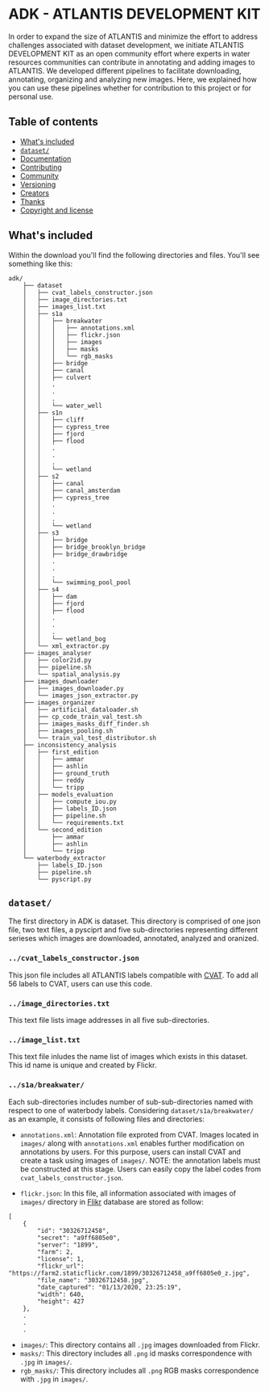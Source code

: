 # ADK - ATLANTIS DEVELOPMENT KIT

In order to expand the size of ATLANTIS and minimize the effort to address challenges associated with dataset development, we initiate ATLANTIS DEVELOPMENT KIT as an open community effort where experts in water resources communities can contribute in annotating and adding images to ATLANTIS. We developed different pipelines to facilitate downloading, annotating, organizing and analyzing new images. Here, we explained how you can use these pipelines whether for contribution to this project or for personal use.


## Table of contents

- [What's included](#whats-included)
- [`dataset/`](#dataset)
- [Documentation](#documentation)
- [Contributing](#contributing)
- [Community](#community)
- [Versioning](#versioning)
- [Creators](#creators)
- [Thanks](#thanks)
- [Copyright and license](#copyright-and-license)



## What's included

Within the download you'll find the following directories and files. You'll see something like this:

```text
adk/
    ├── dataset
    │   ├── cvat_labels_constructor.json 
    │   ├── image_directories.txt
    │   ├── images_list.txt
    │   ├── s1a
    │   │   ├── breakwater
    │   │   │   ├── annotations.xml
    │   │   │   ├── flickr.json
    │   │   │   ├── images
    │   │   │   ├── masks
    │   │   │   └── rgb_masks
    │   │   ├── bridge
    │   │   ├── canal
    │   │   ├── culvert
    │   │   .
    │   │   .
    │   │   .
    │   │   └── water_well
    │   ├── s1n
    │   │   ├── cliff
    │   │   ├── cypress_tree
    │   │   ├── fjord
    │   │   ├── flood
    │   │   .
    │   │   .
    │   │   .
    │   │   └── wetland
    │   ├── s2
    │   │   ├── canal
    │   │   ├── canal_amsterdam
    │   │   ├── cypress_tree
    │   │   .
    │   │   .
    │   │   .
    │   │   └── wetland
    │   ├── s3
    │   │   ├── bridge
    │   │   ├── bridge_brooklyn_bridge
    │   │   ├── bridge_drawbridge
    │   │   .
    │   │   .
    │   │   .
    │   │   └── swimming_pool_pool
    │   ├── s4
    │   │   ├── dam
    │   │   ├── fjord
    │   │   ├── flood
    │   │   .
    │   │   .
    │   │   .
    │   │   └── wetland_bog
    │   └── xml_extractor.py
    ├── images_analyser
    │   ├── color2id.py
    │   ├── pipeline.sh
    │   └── spatial_analysis.py
    ├── images_downloader
    │   ├── images_downloader.py
    │   └── images_json_extractor.py
    ├── images_organizer
    │   ├── artificial_dataloader.sh
    │   ├── cp_code_train_val_test.sh
    │   ├── images_masks_diff_finder.sh
    │   ├── images_pooling.sh
    │   └── train_val_test_distributor.sh
    ├── inconsistency_analysis
    │   ├── first_edition
    │   │   ├── ammar
    │   │   ├── ashlin
    │   │   ├── ground_truth
    │   │   ├── reddy
    │   │   └── tripp
    │   ├── models_evaluation
    │   │   ├── compute_iou.py
    │   │   ├── labels_ID.json
    │   │   ├── pipeline.sh
    │   │   └── requirements.txt
    │   └── second_edition
    │       ├── ammar
    │       ├── ashlin
    │       └── tripp
    └── waterbody_extractor
        ├── labels_ID.json
        ├── pipeline.sh
        └── pyscript.py
```

## `dataset/`
The first directory in ADK is dataset. This directory is comprised of one json file, two text files, a pysciprt and five sub-directories representing different serieses which images are downloaded, annotated, analyzed and oranized.

### `../cvat_labels_constructor.json`
This json file includes all ATLANTIS labels compatible with [CVAT](https://github.com/openvinotoolkit/cvat). To add all 56 labels to CVAT, users can use this code.

### `../image_directories.txt`
This text file lists image addresses in all five sub-directories.

### `../image_list.txt`
This text file inludes the name list of images which exists in this dataset. This id name is unique and created by Flickr.

### `../s1a/breakwater/`
Each sub-directories includes number of sub-sub-directories named with respect to one of waterbody labels. Considering `dataset/s1a/breakwater/` as an example, it consists of following files and directories:

* `annotations.xml`: Annotation file exproted from CVAT. Images located in `images/` along with `annotations.xml` enables further modification on annotations by users. For this purpose, users can install CVAT and create a task using images of `images/`. NOTE: the annotation labels must be constructed at this stage. Users can easily copy the label codes from `cvat_labels_constructor.json`. 

* `flickr.json`: In this file, all information associated with images of `images/` directory in [Flikr](https://www.flickr.com/) database are stored as follow:

```
[
    {
        "id": "30326712458",
        "secret": "a9ff6805e0",
        "server": "1899",
        "farm": 2,
        "license": 1,
        "flickr_url": "https://farm2.staticflickr.com/1899/30326712458_a9ff6805e0_z.jpg",
        "file_name": "30326712458.jpg",
        "date_captured": "01/13/2020, 23:25:19",
        "width": 640,
        "height": 427
    },
    .
    .
    .
```

* `images/`: This directory contains all `.jpg` images downloaded from Flickr.  
* `masks/`: This directory includes all `.png` id masks correspondence with `.jpg` in `images/`.   
* `rgb_masks/`: This directory includes all `.png` RGB masks correspondence with `.jpg` in `images/`.     
